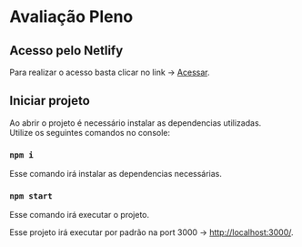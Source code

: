 # Avaliação Pleno

## Acesso pelo Netlify

Para realizar o acesso basta clicar no link -> [Acessar](https://vigilant-curran-8a061c.netlify.app/).


## Iniciar projeto

Ao abrir o projeto é necessário instalar as dependencias utilizadas. <br />
Utilize os seguintes comandos no console:

### `npm i`
Esse comando irá instalar as dependencias necessárias.

### `npm start`
Esse comando irá executar o projeto.

Esse projeto irá executar por padrão na port 3000 -> [http://localhost:3000/](http://localhost:3000/).
